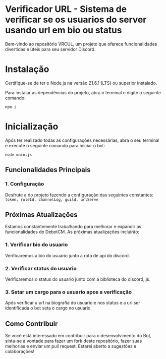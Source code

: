 # Verificador URL - Sistema de verificar se os usuarios do server usando url em bio ou status

Bem-vindo ao repositório VRCUL, um projeto que oferece funcionalidades divertidas e úteis para seu servidor Discord.

# Instalação 
Certifique-se de ter o Node.js na versão 21.6.1 (LTS) ou superior instalado.

Para instalar as dependências do projeto, abra o terminal e digite o seguinte comando:

``` npm i ```

# Inicialização
Após ter realizado todas as configurações necessárias, abra o seu terminal e execute o seguinte comando para iniciar o bot:

```node main.js```

## Funcionalidades Principais

### 1. Configuração
Desfrute a do projeto fazendo a configuração das seguintes constantes:
```token, roleId, channelLog, guild, urlServe```

## Próximas Atualizações

Estamos constantemente trabalhando para melhorar e expandir as funcionalidades do DebotCM. As próximas atualizações incluirão:

### 1. Verificar bio do usuario
Verificaremos a bio do usuario junto a rota de api do discord.

### 2. Verificar status do usuario
Verificaremos o status do usuario junto com a biblioteca do discord,.js.

### 3. Setar um cargo para o usuario apos a verificação
Após verificar a url na biografia do usuario e nos status e a url ser identificada o bot seta o cargo no usuario.

## Como Contribuir

Se você está interessado em contribuir para o desenvolvimento do Bot, sinta-se à vontade para fazer um fork deste repositório, fazer suas melhorias e enviar um pull request. Estarei aberto a sugestões e colaborações!
